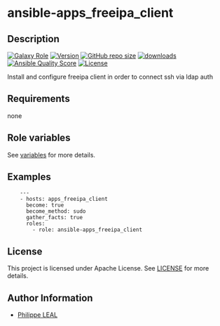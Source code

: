# ansible-apps_freeipa_client

## Description

[![Galaxy Role](https://img.shields.io/badge/galaxy-apps_freeipa_client-purple?style=flat)](https://galaxy.ansible.com/lotusnoir/apps_freeipa_client)
[![Version](https://img.shields.io/github/release/lotusnoir/ansible-apps_freeipa_client.svg)](https://github.com/lotusnoir/ansible-apps_freeipa_client/releases/latest)
[![GitHub repo size](https://img.shields.io/github/repo-size/lotusnoir/ansible-apps_freeipa_client?color=orange&style=flat)](https://galaxy.ansible.com/lotusnoir/apps_freeipa_client)
[![downloads](https://img.shields.io/ansible/role/d/56915)](https://galaxy.ansible.com/lotusnoir/apps_freeipa_client)
[![Ansible Quality Score](https://img.shields.io/ansible/quality/56915)](https://galaxy.ansible.com/lotusnoir/apps_freeipa_client)
[![License](https://img.shields.io/badge/license-Apache--2.0-brightgreen?style=flat)](https://opensource.org/licenses/Apache-2.0)

Install and configure freeipa client in order to connect ssh via ldap auth

## Requirements

none

## Role variables

See [variables](/defaults/main.yml) for more details.

## Examples

        ---
        - hosts: apps_freeipa_client
          become: true
          become_method: sudo
          gather_facts: true
          roles:
            - role: ansible-apps_freeipa_client


## License

This project is licensed under Apache License. See [LICENSE](/LICENSE) for more details.

## Author Information

- [Philippe LEAL](https://github.com/lotusnoir)
